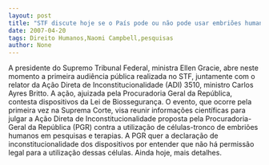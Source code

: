 ```yaml
---
layout: post
title: "STF discute hoje se o País pode ou não pode usar embriões humanos em pesquisas e terapias"
date: 2007-04-20
tags: Direito Humanos,Naomi Campbell,pesquisas
author: None
---
```

A presidente do Supremo Tribunal Federal, ministra Ellen Gracie, abre neste momento a primeira audiência pública realizada no STF, juntamente com o relator da Ação Direta de Inconstitucionalidade (ADI) 3510, ministro Carlos Ayres Britto. 
A ação, ajuizada pela Procuradoria Geral da República, contesta dispositivos da Lei de Biossegurança.
O evento, que ocorre pela primeira vez na Suprema Corte, visa reunir informações científicas para julgar a Ação Direta de Inconstitucionalidade proposta pela Procuradoria-Geral da República (PGR) contra a utilização de células-tronco de embriões humanos em pesquisas e terapias. 
A PGR quer a declaração de inconstitucionalidade dos dispositivos por entender que não há permissão legal para a utilização dessas células.
Ainda hoje, mais detalhes. 